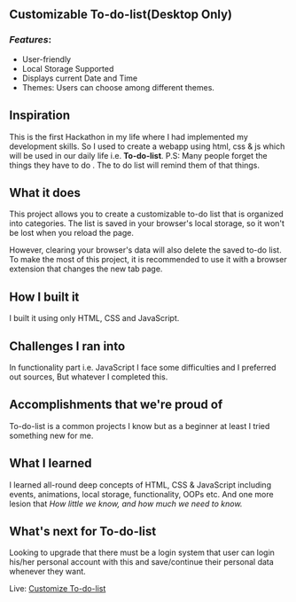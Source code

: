 ## Customizable To-do-list(Desktop Only)

### *Features*:

* User-friendly
* Local Storage Supported
* Displays current Date and Time
* Themes: Users can choose among different themes.

## Inspiration
This is the first Hackathon in my life where I had implemented my development skills. 
So I used to create a webapp using html, css & js which will be used in our daily life i.e. **To-do-list**.
P.S: Many people forget the things they have to do . The to do list will remind them of that things.
## What it does
This project allows you to create a customizable to-do list that is organized into categories. The list is saved in your browser's local storage, so it won't be lost when you reload the page.

However, clearing your browser's data will also delete the saved to-do list. To make the most of this project, it is recommended to use it with a browser extension that changes the new tab page.
## How I built it
I built it using only HTML, CSS and JavaScript.
## Challenges I ran into
In functionality part i.e. JavaScript I face some difficulties and I preferred out sources, But whatever I completed this.
## Accomplishments that we're proud of
To-do-list  is a common projects I know but as a beginner at least I tried something new for me.
## What I learned
I learned all-round deep concepts of HTML, CSS & JavaScript including events, animations, local storage, functionality, OOPs etc. 
And one more lesion that _How little we know, and how much we need to know._
## What's next for To-do-list
Looking to upgrade that there must be a login system that user can login his/her personal account with this and save/continue their personal data whenever they want.

Live: [Customize To-do-list](https://customizetodolist.netlify.app)
